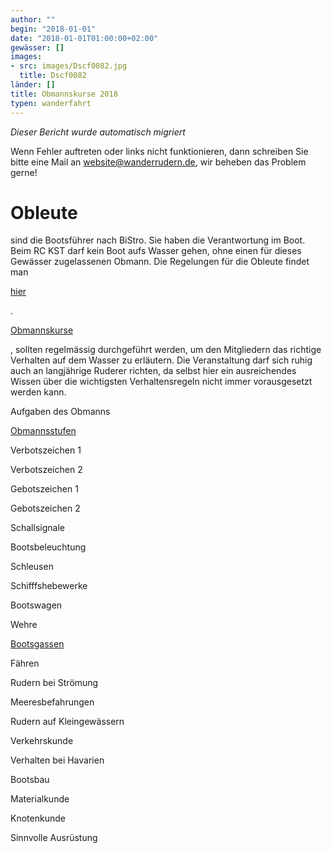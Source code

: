 ```yaml
---
author: ""
begin: "2018-01-01"
date: "2018-01-01T01:00:00+02:00"
gewässer: []
images:
- src: images/Dscf0082.jpg
  title: Dscf0082
länder: []
title: Obmannskurse 2018
typen: wanderfahrt
---
```



*Dieser Bericht wurde automatisch migriert*

Wenn Fehler auftreten oder links nicht funktionieren, dann schreiben Sie bitte eine Mail an website@wanderrudern.de, wir beheben das Problem gerne!



# Obleute


sind die Bootsführer nach BiStro. Sie haben die Verantwortung im Boot. Beim RC KST darf kein Boot aufs Wasser gehen, ohne einen für dieses Gewässer zugelassenen Obmann. Die Regelungen für die Obleute findet man

[hier](/berichte/2022/obmannsstufen)

.

[Obmannskurse](/berichte/2025/termine)

, sollten regelmässig durchgeführt werden, um den Mitgliedern das richtige Verhalten auf dem Wasser zu erläutern. Die Veranstaltung darf sich ruhig auch an langjährige Ruderer richten, da selbst hier ein ausreichendes Wissen über die wichtigsten Verhaltensregeln nicht immer vorausgesetzt werden kann.

Aufgaben des Obmanns

[Obmannsstufen](/berichte/2022/obmannsstufen)

Verbotszeichen 1

Verbotszeichen 2

Gebotszeichen 1

Gebotszeichen 2

Schallsignale

Bootsbeleuchtung

Schleusen

Schifffshebewerke

Bootswagen

Wehre

[Bootsgassen](/berichte/2000/bootsgasse)

Fähren

Rudern bei Strömung

Meeresbefahrungen

Rudern auf Kleingewässern

Verkehrskunde

Verhalten bei Havarien

Bootsbau

Materialkunde

Knotenkunde

Sinnvolle Ausrüstung
